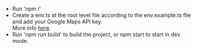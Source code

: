 <ul>
  <li>
    Run 'npm i'
  </li>
  <li>
    Create a env.ts at the root level file according to the env.example.ts file and add your Google Maps API key. <br> More info <a       
    href="https://developers.google.com/maps/documentation/javascript/overview">here</a>.  
  </li>
  <li>Run 'npm run build' to build the project, or npm start to start in dev mode.</li>
</ul>
  
